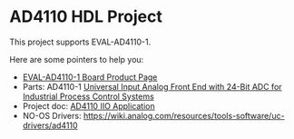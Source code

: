 # AD4110 HDL Project

This project supports EVAL-AD4110-1.

Here are some pointers to help you:
  * [EVAL-AD4110-1 Board Product Page](https://www.analog.com/eval-ad4110-1)
  * Parts: AD4110-1 [Universal Input Analog Front End with 24-Bit ADC for Industrial Process Control Systems](https://www.analog.com/ad4110-1)
  * Project doc: [AD4110 IIO Application](https://wiki.analog.com/resources/tools-software/product-support-software/ad4110_mbed_iio_application)
  * NO-OS Drivers: https://wiki.analog.com/resources/tools-software/uc-drivers/ad4110
